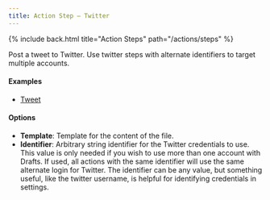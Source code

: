 ```yaml
---
title: Action Step – Twitter
---
```


{% include back.html title="Action Steps" path="/actions/steps" %}

Post a tweet to Twitter. Use twitter steps with alternate identifiers to target multiple accounts.

#### Examples

- [Tweet](http://actions.getdrafts.com/a/1E5)

#### Options

- **Template**: Template for the content of the file.
- **Identifier**: Arbitrary string identifier for the Twitter credentials to use. This value is only needed if you wish to use more than one account with Drafts. If used, all actions with the same identifier will use the same alternate login for Twitter.  The identifier can be any value, but something useful, like the twitter username, is helpful for identifying credentials in settings.
